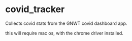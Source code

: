 # covid_tracker

Collects covid stats from the GNWT covid dashboard app.

this will require mac os, with the chrome driver installed.

